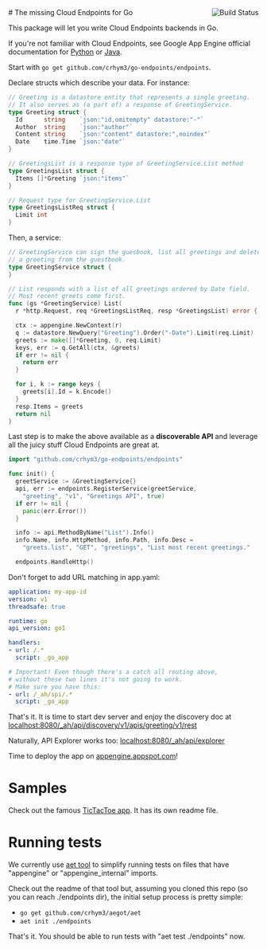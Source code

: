 <a href="https://travis-ci.org/crhym3/go-endpoints" target="_blank">
  <img align="right" src="https://api.travis-ci.org/crhym3/go-endpoints.png"
       alt="Build Status">
</a>
# The missing Cloud Endpoints for Go

This package will let you write Cloud Endpoints backends in Go.

If you're not familiar with Cloud Endpoints, see Google App Engine official
documentation for [Python][1] or [Java][2].

Start with `go get github.com/crhym3/go-endpoints/endpoints`.

Declare structs which describe your data. For instance:

```go
// Greeting is a datastore entity that represents a single greeting.
// It also serves as (a part of) a response of GreetingService.
type Greeting struct {
  Id      string    `json:"id,omitempty" datastore:"-"`
  Author  string    `json:"author"`
  Content string    `json:"content" datastore:",noindex"`
  Date    time.Time `json:"date"`
}

// GreetingsList is a response type of GreetingService.List method
type GreetingsList struct {
  Items []*Greeting `json:"items"`
}

// Request type for GreetingService.List
type GreetingsListReq struct {
  Limit int
}
```

Then, a service:

```go
// GreetingService can sign the guesbook, list all greetings and delete
// a greeting from the guestbook.
type GreetingService struct {
}

// List responds with a list of all greetings ordered by Date field.
// Most recent greets come first.
func (gs *GreetingService) List(
  r *http.Request, req *GreetingsListReq, resp *GreetingsList) error {

  ctx := appengine.NewContext(r)
  q := datastore.NewQuery("Greeting").Order("-Date").Limit(req.Limit)
  greets := make([]*Greeting, 0, req.Limit)
  keys, err := q.GetAll(ctx, &greets)
  if err != nil {
    return err
  }

  for i, k := range keys {
    greets[i].Id = k.Encode()
  }
  resp.Items = greets
  return nil
}
```

Last step is to make the above available as a **discoverable API**
and leverage all the juicy stuff Cloud Endpoints are great at.

```go
import "github.com/crhym3/go-endpoints/endpoints"

func init() {
  greetService := &GreetingService{}
  api, err := endpoints.RegisterService(greetService,
    "greeting", "v1", "Greetings API", true)
  if err != nil {
    panic(err.Error())
  }

  info := api.MethodByName("List").Info()
  info.Name, info.HttpMethod, info.Path, info.Desc =
    "greets.list", "GET", "greetings", "List most recent greetings."

  endpoints.HandleHttp()
```

Don't forget to add URL matching in app.yaml:

```yaml
application: my-app-id
version: v1
threadsafe: true

runtime: go
api_version: go1

handlers:
- url: /.*
  script: _go_app

# Important! Even though there's a catch all routing above,
# without these two lines it's not going to work.
# Make sure you have this:
- url: /_ah/spi/.*
  script: _go_app
```

That's it. It is time to start dev server and enjoy the discovery doc at
[localhost:8080/_ah/api/discovery/v1/apis/greeting/v1/rest][5]

Naturally, API Explorer works too:
[localhost:8080/_ah/api/explorer][6]

Time to deploy the app on [appengine.appspot.com][7]!

Samples
===

Check out the famous [TicTacToe app][3]. It has its own readme file.


Running tests
===

We currently use [aet tool][4] to simplify running tests on files that have
"appengine" or "appengine_internal" imports.

Check out the readme of that tool but, assuming you cloned this repo
(so you can reach ./endpoints dir), the initial setup process is pretty simple:

  - `go get github.com/crhym3/aegot/aet`
  - `aet init ./endpoints`

That's it. You should be able to run tests with "aet test ./endpoints" now.


[1]: https://developers.google.com/appengine/docs/python/endpoints/
[2]: https://developers.google.com/appengine/docs/java/endpoints/
[3]: https://github.com/crhym3/go-endpoints/tree/master/tictactoeapp
[4]: https://github.com/crhym3/aegot
[5]: http://localhost:8080/_ah/api/discovery/v1/apis/greeting/v1/rest
[6]: http://localhost:8080/_ah/api/explorer
[7]: http://appengine.appspot.com
